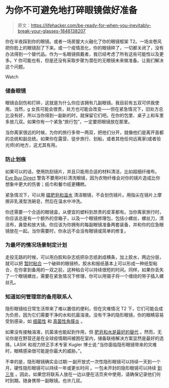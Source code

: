 # 为你不可避免地打碎眼镜做好准备

> 原文：<https://lifehacker.com/be-ready-for-when-you-inevitably-break-your-glasses-1846138207>

你在半夜踩到你的眼镜。或者一场房屋大火融化了你的眼镜框架 T2。一场龙卷风把你脸上的眼镜刮了下来。或一个疫情恶化，你的眼镜碎了，一切都关闭了，没有办法得到一个替代品。作为一名眼镜佩戴者，我已经考虑了所有这些可能性以及更多。Y 你可能也有，但是还没有采取步骤为潜在的无眼镜未来做准备。让我们解决这个问题。

Watch

### 储备眼镜

眼镜会刮伤和打碎，这就是为什么你应该拥有几副眼镜。我目前有五双可供我使用。当然，g 女孩可能会很贵，处方也可能会改变——但在紧急情况下，旧处方总比没有好，所以当你得到一副新的时，就保留它们吧。在你的包里、桌子上和车里多放几双。如果你有一个紧急“旅行包”，一定要把眼镜放在那里。

当你离家很远的时候，为你的旅行多带一两双，把他们分开，就像他们是离开首都的总统和副总统。如果你在露营、徒步旅行、划船，或者其他任何远离家(或者验光师)的地方，这尤其有用。

### 防止划痕

如果可以的话，使用防刮镜片，并且只能用合适的材料清洁，比如超细纤维布。 [Eye Buy Direct](https://www.eyebuydirect.com/eyecare/how-to-remove-scratches?channel=cpc&source=google&matchtype=b&kw=&adid=445592019008&addisttype=g&gclid=CjwKCAiAu8SABhAxEiwAsodSZOvBkE8yDPRffj8sUVIMDK3h9ry9fPw_SYl7ZY1Q2R2hmitBdn0IVRoC2w4QAvD_BwE) 警告不要用衬衫清洗眼镜，因为衣物纤维会对你的镜片造成比你想象中更大的伤害；纸巾和餐巾纸更糟糕。

紧急情况下，可以用 [碟肥皂和温水](https://www.healthline.com/health/how-to-clean-glasses#:~:text=Use%20a%20mild%20soap%2C%20like,and%20earpieces%20of%20your%20frames.) 清洁眼镜，不会划伤镜片。用指尖在镜片上摩擦非乳液型洗碗皂，然后在温水中冲洗。

你还需要一个合适的眼镜盒，从便宜的塑料到昂贵的皮革都有。当你离家旅行时，你应该总是有一个额外的空箱子，以及一个眼镜修理包，包括小螺丝，螺丝刀，清洁布，鼻垫和放大镜。你应该为你拥有的每副眼镜准备两套装备，并和你的应急眼镜放在一起。当你需要时，你永远不会没有眼镜或简单的修复。

### 为最坏的情况场景制定计划

走投无路的时候，可以用白胶和杂志纸把杂志纸剥成横条，加上胶水，两边分层，就可以把 [暂时粘合](https://fyidoctors.com/en/blog/categories/fashion-beauty-and-lifestyle/do-it-yourself-emergency-eyeglass-repair) 一个破碎的眼镜桥。胶水和报纸基本上可以形成一种纸型粘合，在你拿到备用的一双之前，这种粘合可以持续很短的时间。同样，如果你丢失了一个眼镜螺丝，需要在紧急情况下修理，你可以用镊子将一个缠绕的带子插入螺丝孔。

### 知道如何管理您的备用联系人

隐形眼镜给日常生活带来了难以置信的便利，但在灾难情况 T2 下，它们可能会成为负担，因为它们需要干净的水和抗菌溶液。没有干净的隐形眼镜，你的眼睛容易受到感染，如 [细菌性](https://www.cdc.gov/contactlenses/bacterial-keratitis.html#:~:text=Bacterial%20keratitis%20is%20an%20infection,Pseudomonas%20aeruginosa) 和 [真菌性角膜炎](https://www.cdc.gov/contactlenses/fungal-keratitis.html#:~:text=Fungal%20keratitis%20is%20an%20infection,Candida%20species) 。

如果没有接触溶液，抗菌液也能起到作用，但 [肥皂和水是最好的替代](https://www.mentalfloss.com/article/55689/what-happens-if-i-survive-apocalypse-and-only-have-one-pair-contact-lenses) 。然而，无论你是在野营还是在全球疫情期间被困在室内，储备联络解决方案显然是最好的选择。LASIK 和视力矫正手术专家 Kugler 博士说:“当你面临隐形眼镜带来的灾难时，眼睛感染很可能是你最大的威胁。”。

不幸的是，隐形眼镜确实会过期:一副开放式一次性隐形眼镜可以持续一天到一个月，硬性隐形眼镜可以持续一年或更长时间 。一包未开封的隐形眼镜可以持续 [到三年](https://www.1800contacts.com/eyesociety/how-long-can-you-wear-contacts/#:~:text=How%20long%20do%20contact%20lenses,a%20lens%20that%20has%20expired.) 。因此，如果您将联系人放在一边以便在活页夹中使用，请确保记录他们何时到期。随身携带一副眼镜。也许几双。